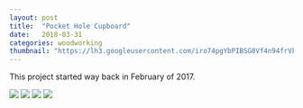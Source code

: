 ```yaml
---
layout: post
title:  "Pocket Hole Cupboard"
date:   2018-03-31
categories: woodworking
thumbnail: "https://lh3.googleusercontent.com/iro74pgYbPIBSG8Vf4n94frVkW4dtIVwJcpAYOORK-dAIu5v0BL-7yF0n3SilxogUh2wdKftpzmYZ4zdnm_DSTEgDo8zJR3lHJXt8nWawrIe7SLZj85f_SiU2jCTZkPMGyiymbFjHANgTMPm4NnfX5hPBMzpQNusf_e1pDwJwkQpAMflk4ZIawSnMQa7vzWzbOuWGcTSGPczRCyOE63i3H6yDSjx1HdWRfVFh5TMNcX-IIzHyBvTar1Rew38GQDAGAK_8G-dpj4VWeJidIQgRK61Z8Gfps8lNpPh3W59ORah7EXIhrJS99NpRYI2sinljJl2PF7SZUKeyT2EjqXwHJAN3U2SScvV6beRcHCsH7YUMvk1qMMlyf0l_rEYg_YovKXqRLHjUnATrZ9T1APCpzItAmObqYwtABHQTNu3rwnbI7OMGRzIXeZ4lk5KlQzmz_pnwQu-DCT1AwXZuLDoKHZreG-aRMlv_XG0UERZuM0fqJZCcQ6iy_YlgjV4mLvklIWJ-rxT6gPRTQh8L1Yci3bONV46pMj0bxDA9nm6_IuUGANH6Hmtk9qd02g1m2s2aDMKImXQJoyjGZB38bya8UWEkTWvN6jU3iL86FQb5AQ-66Lo3J6g57lvP25CjzdatHCNcpSVJbFWMiIXZjBStqfQui3oBw9A=w723-h963-no"
---
```

This project started way back in February of 2017.

<img src="https://lh3.googleusercontent.com/sKixa4gD_VphR3sIjh-vlbkAYu1UUO4oanb6hSJLN1ubfuwamEUH_czwYFJj7a16itZKjXEkjI0p_ZmDFHi1qpa35k4dgEYLUGiYfjTvMwBhkrdlyGFpsqlT6kRH6fg2MV9m4NmwUW6q7V7sypvbw5yFJcYrFWajNJ6m2r4qS_yM1_rdm7c293W0nsHTrYdhcOVPKkwQ_tOpCb45m7Ip99iCmiFIt-HXBkYSl4tGIiKU8VoooxmsVcTdpvgeaK6g3C6zvPiTSNZAEnVyKOIARdSml4SWdBNLLf1xk9iCkPAOWtphgvvlr5OpdRWCCFd6x0u8B1ZwMaNt5G4W6tNZecpqI4cJPD8YA2danjj1nJbZN17aZqAnrXlhDqQu2YM3MMxKyfxtl4GU2sQF1EOtIhXMeke6JS_3kBwa6pyl2M1voH1wGm8BFPNB9UCUxE8A7qcImf7pSHq2cT-1iHCq9zr_1dn0yTlRR-NgDvDIadt7C6EZWaBtiHyVFDKQj25riBrlBDm9iq5bD0TmQIWcEXfUBiUDma7m4M_umT3qv-pFy-f5b5l00heVUeIHRevbHUg-V4iEJxJLk9JXavTzo0wTWEnRd5Ge8GTyk2c80mcJcJI9rmWaR-jQm99ob_CTp9NEnLEjk4I8EajZZggyt_4ahYQM2vWR=w721-h963-no">

<img src="https://lh3.googleusercontent.com/VO81oQnSBEJ6KwgYdrAWqJMAw-_JoqMFy0051aAnh8tvaT93VXN1ikIhe1J36aGm2VoCak6fFcDEs1U4FlTCuRXzH-Ek2i_6A0Jo597TVELkfNf49qy4yqLAtA2IXzvdbPY4b542tmELIvq-y7nCmsq53Pw5v-CUJR69UyJENnJ7Y7xdBVMNyiw80jyTkTFH-hog0ez7Dg0e36rjJE9WRKuUx5cYjV-C8u15YPGuFnLj8XoMkdzbj9nP9Htiz5rrACn224vSVg-t3x2szK8p1j6ezV15RkBASpOzYQ71fF9XxHDLqzHYydJttQu6lPf1MoukrSYiLOJqEz7w5HC5C_4VGVRqpNk0e2Ob1dW9jGEn9y3LfcIZsWrPnm01C0olrGAUxbpg8KhmQyIFJL3WajaIcNG0fMbDHKT519MStmFtO_pK2FFBxO-5ves0z6cCYo_dWSzH1VNuPDYtF54CYumD6_FHWQ5HdeV1ZVgsnbFLWHW9tT_qS7jr00-TBk5qZT6flF2OmKYPlm98YPx_8E6w6O4H7zJMhZZvZTzjW_5ZiYCCnT1W9iVVitR6xsHQHhjqvOZtOgZ5YWjalS87fD2Ar9RWAvCBMnp77T4PGTmGEyim_s63LGRPeVaSmNqL0JY81YCWGY5OeCc1A4z_Z0dHJqFmig2G=w721-h963-no">

<img src="https://lh3.googleusercontent.com/nem2W1tt_PHNg0X3pEHqvDIQz5i1BP6gN9sVSroeD7orCIwJChsoUyXCpSb6VOJPIxeWDtDuPHj1eZscStwC2yfJKcdQff-pW86-GIHFARJDAAD2xwlu-hW7RZ1Y_OB2Mj-FMYc5L-6q3fE_hFAkozg8Kc1rR5EmttzJhEevYQTTdsztoG8_KsJieYaVxAfwWR6w3Jc3Q8mLlJr6lLaPv07u8KqEPk5jDC9vFDGU-NlRs_KTxjgaBRDi1dm1yJ13SLC2TlAppKUePWSznMxYpS89H0yCW_iHOlpMPh-Au57J2LBo6HfxGjxph20wAv-pYa4c0bJchY8Q00ZWnrcUW3zH_wJSz-vXBkYCVhd3ez4oQoRL5scQpVaJ_mYiuG0uDIB0dlcRDYocs8DnDDEOasJoTZbxcCBP0nHesZ1ZsqDahzb0S9ZGDoAemXi3Sh4QglYyvC8Fa2TDqNUJGYHH3W8_HF1JmoX3RbMqXda5IDgZBmJrXmNzKGkkyX9l46guxbAI5eY0SRBM0a1kirYZQ1gD7v-kisht7vnF3Qc9lG1D-TGRkjSfGBj7m0nzxh3Repd6jrMZOQfnalYZ6MNowAVLkPQSqIreqZEg_ud4pzm4B_2lMYWZzou9FdtgL0HUVeeDs8EFmG-7HKgogWM4b4B1nPJhlZcD=w723-h963-no">

<img src="https://lh3.googleusercontent.com/iro74pgYbPIBSG8Vf4n94frVkW4dtIVwJcpAYOORK-dAIu5v0BL-7yF0n3SilxogUh2wdKftpzmYZ4zdnm_DSTEgDo8zJR3lHJXt8nWawrIe7SLZj85f_SiU2jCTZkPMGyiymbFjHANgTMPm4NnfX5hPBMzpQNusf_e1pDwJwkQpAMflk4ZIawSnMQa7vzWzbOuWGcTSGPczRCyOE63i3H6yDSjx1HdWRfVFh5TMNcX-IIzHyBvTar1Rew38GQDAGAK_8G-dpj4VWeJidIQgRK61Z8Gfps8lNpPh3W59ORah7EXIhrJS99NpRYI2sinljJl2PF7SZUKeyT2EjqXwHJAN3U2SScvV6beRcHCsH7YUMvk1qMMlyf0l_rEYg_YovKXqRLHjUnATrZ9T1APCpzItAmObqYwtABHQTNu3rwnbI7OMGRzIXeZ4lk5KlQzmz_pnwQu-DCT1AwXZuLDoKHZreG-aRMlv_XG0UERZuM0fqJZCcQ6iy_YlgjV4mLvklIWJ-rxT6gPRTQh8L1Yci3bONV46pMj0bxDA9nm6_IuUGANH6Hmtk9qd02g1m2s2aDMKImXQJoyjGZB38bya8UWEkTWvN6jU3iL86FQb5AQ-66Lo3J6g57lvP25CjzdatHCNcpSVJbFWMiIXZjBStqfQui3oBw9A=w723-h963-no"/>